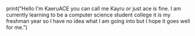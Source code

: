 print("Hello I'm KaeruACE you can call me Kayru or just ace is fine. I am currently learning to be a computer science student college it is my freshman year so I have no idea what I am going into but 
I hope it goes well for me.")

<!---
KaeruACE/KaeruACE is a ✨ special ✨ repository because its `README.md` (this file) appears on your GitHub profile.
You can click the Preview link to take a look at your changes.
--->
